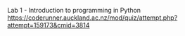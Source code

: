 Lab 1 - Introduction to programming in Python
https://coderunner.auckland.ac.nz/mod/quiz/attempt.php?attempt=159173&cmid=3814
